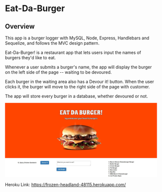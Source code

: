 # Eat-Da-Burger

## Overview 
This app is a burger logger with MySQL, Node, Express, Handlebars and Sequelize, and follows the MVC design pattern.

Eat-Da-Burger! is a restaurant app that lets users input the names of burgers they'd like to eat.

Whenever a user submits a burger's name, the app will display the burger on the left side of the page -- waiting to be devoured.

Each burger in the waiting area also has a Devour it! button. When the user clicks it, the burger will move to the right side of the page with customer.

The app will store every burger in a database, whether devoured or not.

![screenshot-1](eatdaburger.jpg)

Heroku Link:
https://frozen-headland-48115.herokuapp.com/



